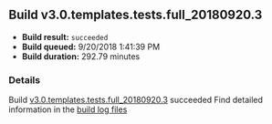 ## Build v3.0.templates.tests.full_20180920.3
- **Build result:** `succeeded`
- **Build queued:** 9/20/2018 1:41:39 PM
- **Build duration:** 292.79 minutes
### Details
Build [v3.0.templates.tests.full_20180920.3](https://winappstudio.visualstudio.com/web/build.aspx?pcguid=a4ef43be-68ce-4195-a619-079b4d9834c2&builduri=vstfs%3a%2f%2f%2fBuild%2fBuild%2f26293) succeeded
Find detailed information in the [build log files](https://uwpctdiags.blob.core.windows.net/buildlogs/v3.0.templates.tests.full_20180920.3_logs.zip)
